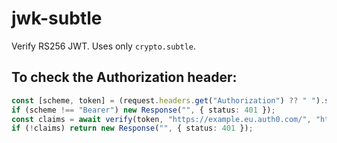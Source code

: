 # jwk-subtle

Verify RS256 JWT. Uses only `crypto.subtle`.

## To check the Authorization header:

```typescript
const [scheme, token] = (request.headers.get("Authorization") ?? " ").split(" ");
if (scheme !== "Bearer") new Response("", { status: 401 });
const claims = await verify(token, "https://example.eu.auth0.com/", "http://example.com");
if (!claims) return new Response("", { status: 401 });
```
